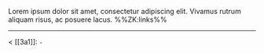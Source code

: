 Lorem ipsum dolor sit amet, consectetur adipiscing elit. Vivamus rutrum aliquam risus, ac posuere lacus.
%%ZK:links%%
***
$<$ [[3a1]]: `-`
